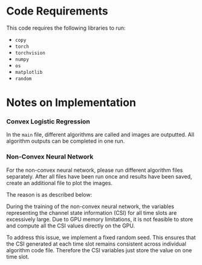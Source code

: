 # Code Requirements

This code requires the following libraries to run:  
- `copy`  
- `torch`  
- `torchvision`  
- `numpy`  
- `os`  
- `matplotlib`  
- `random`  

# Notes on Implementation
### Convex Logistic Regression
In the `main` file, different algorithms are called and images are outputted. All algorithm outputs can be completed in one run.

### Non-Convex Neural Network
For the non-convex neural network, please run different algorithm files separately. After all files have been run once and results have been saved, create an additional file to plot the images. 

The reason is as described below:

During the training of the non-convex neural network, the variables representing the channel state information (CSI) for all time slots are excessively large. Due to GPU memory limitations, it is not feasible to store and compute all the CSI values directly on the GPU.  

To address this issue, we implement a fixed random seed. This ensures that the CSI generated at each time slot remains consistent across individual algorithm code file. Therefore the CSI variables just store the value on one time slot.